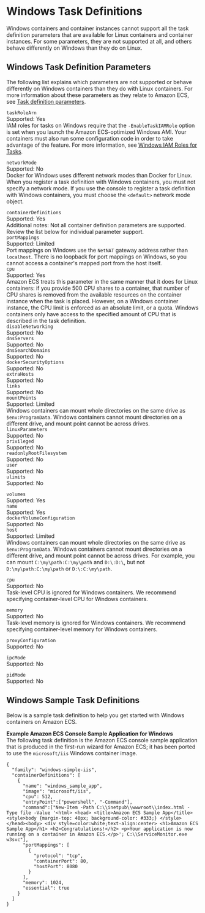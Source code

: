 # Windows Task Definitions<a name="windows_task_definitions"></a>

Windows containers and container instances cannot support all the task definition parameters that are available for Linux containers and container instances\. For some parameters, they are not supported at all, and others behave differently on Windows than they do on Linux\.

## Windows Task Definition Parameters<a name="windows_task_definition_params"></a>

The following list explains which parameters are not supported or behave differently on Windows containers than they do with Linux containers\. For more information about these parameters as they relate to Amazon ECS, see [Task definition parameters](task_definition_parameters.md)\.

`taskRoleArn`  
Supported: Yes  
IAM roles for tasks on Windows require that the `-EnableTaskIAMRole` option is set when you launch the Amazon ECS\-optimized Windows AMI\. Your containers must also run some configuration code in order to take advantage of the feature\. For more information, see [Windows IAM Roles for Tasks](windows_task_IAM_roles.md)\.

`networkMode`  
Supported: No  
Docker for Windows uses different network modes than Docker for Linux\. When you register a task definition with Windows containers, you must not specify a network mode\. If you use the console to register a task definition with Windows containers, you must choose the `<default>` network mode object\. 

`containerDefinitions`  
Supported: Yes  
Additional notes: Not all container definition parameters are supported\. Review the list below for individual parameter support\.    
`portMappings`  
Supported: Limited  
Port mappings on Windows use the `NetNAT` gateway address rather than `localhost`\. There is no loopback for port mappings on Windows, so you cannot access a container's mapped port from the host itself\.   
`cpu`  
Supported: Yes  
Amazon ECS treats this parameter in the same manner that it does for Linux containers: if you provide 500 CPU shares to a container, that number of CPU shares is removed from the available resources on the container instance when the task is placed\. However, on a Windows container instance, the CPU limit is enforced as an absolute limit, or a quota\. Windows containers only have access to the specified amount of CPU that is described in the task definition\.  
`disableNetworking`  
Supported: No  
`dnsServers`  
Supported: No  
`dnsSearchDomains`  
Supported: No  
`dockerSecurityOptions`  
Supported: No  
`extraHosts`  
Supported: No  
`links`  
Supported: No  
`mountPoints`  
Supported: Limited  
Windows containers can mount whole directories on the same drive as `$env:ProgramData`\. Windows containers cannot mount directories on a different drive, and mount point cannot be across drives\.  
`linuxParameters`  
Supported: No  
`privileged`  
Supported: No  
`readonlyRootFilesystem`  
Supported: No  
`user`  
Supported: No  
`ulimits`  
Supported: No

`volumes`  
Supported: Yes    
`name`  
Supported: Yes  
`dockerVolumeConfiguration`  
Supported: No  
`host`  
Supported: Limited  
Windows containers can mount whole directories on the same drive as `$env:ProgramData`\. Windows containers cannot mount directories on a different drive, and mount point cannot be across drives\. For example, you can mount `C:\my\path:C:\my\path` and `D:\:D:\`, but not `D:\my\path:C:\my\path` or `D:\:C:\my\path`\.

`cpu`  
Supported: No  
Task\-level CPU is ignored for Windows containers\. We recommend specifying container\-level CPU for Windows containers\.

`memory`  
Supported: No  
Task\-level memory is ignored for Windows containers\. We recommend specifying container\-level memory for Windows containers\.

`proxyConfiguration`  
Supported: No

`ipcMode`  
Supported: No

`pidMode`  
Supported: No

## Windows Sample Task Definitions<a name="windows_sample_task_defs"></a>

Below is a sample task definition to help you get started with Windows containers on Amazon ECS\.

**Example Amazon ECS Console Sample Application for Windows**  
The following task definition is the Amazon ECS console sample application that is produced in the first\-run wizard for Amazon ECS; it has been ported to use the `microsoft/iis` Windows container image\.  

```
{
  "family": "windows-simple-iis",
  "containerDefinitions": [
    {
      "name": "windows_sample_app",
      "image": "microsoft/iis",
      "cpu": 512,
      "entryPoint":["powershell", "-Command"],
      "command":["New-Item -Path C:\\inetpub\\wwwroot\\index.html -Type file -Value '<html> <head> <title>Amazon ECS Sample App</title> <style>body {margin-top: 40px; background-color: #333;} </style> </head><body> <div style=color:white;text-align:center> <h1>Amazon ECS Sample App</h1> <h2>Congratulations!</h2> <p>Your application is now running on a container in Amazon ECS.</p>'; C:\\ServiceMonitor.exe w3svc"],
      "portMappings": [
        {
          "protocol": "tcp",
          "containerPort": 80,
          "hostPort": 8080
        }
      ],
      "memory": 1024,
      "essential": true
    }
  ]
}
```